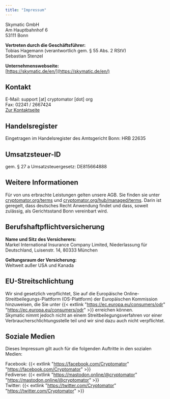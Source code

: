 ```yaml
---
title: "Impressum"
---
```


Skymatic GmbH<br/>
Am Hauptbahnhof 6<br/>
53111 Bonn

<strong>Vertreten durch die Geschäftsführer:</strong><br/>
Tobias Hagemann (verantwortlich gem. § 55 Abs. 2 RStV)<br/>
Sebastian Stenzel

<strong>Unternehmenswebseite:</strong><br/>
[https://skymatic.de/en/](https://skymatic.de/en/)

## Kontakt
E-Mail: support [at] cryptomator [dot] org<br/>
Fax: 02241 / 2667424<br/>
[Zur Kontaktseite](/contact/)

## Handelsregister 
Eingetragen im Handelsregister des Amtsgericht Bonn: HRB 22635

## Umsatzsteuer-ID
gem. § 27 a Umsatzsteuergesetz: DE815664888

## Weitere Informationen
Für von uns erbrachte Leistungen gelten unsere AGB. Sie finden sie unter [cryptomator.org/terms](/terms/) und [cryptomator.org/hub/managed/terms](/hub/managed/terms/). Darin ist geregelt, dass deutsches Recht Anwendung findet und dass, soweit zulässig, als Gerichtsstand Bonn vereinbart wird.

## Berufshaftpflichtversicherung
<strong>Name und Sitz des Versicherers:</strong><br/>
Markel International Insurance Company Limited, Niederlassung für Deutschland, Luisenstr. 14, 80333 München

<strong>Geltungsraum der Versicherung:</strong><br/>
Weltweit außer USA und Kanada

## EU-Streitschlichtung
Wir sind gesetzlich verpflichtet, Sie auf die Europäische Online-Streitbeilegungs-Plattform (OS-Plattform) der Europäischen Kommission hinzuweisen, die Sie unter {{< extlink "https://ec.europa.eu/consumers/odr" "https://ec.europa.eu/consumers/odr" >}} erreichen können.<br/>
Skymatic nimmt jedoch nicht an einem Streitbeilegungsverfahren vor einer Verbraucherschlichtungsstelle teil und wir sind dazu auch nicht verpflichtet.

## Soziale Medien
Dieses Impressum gilt auch für die folgenden Auftritte in den sozialen Medien:

Facebook: {{< extlink "https://facebook.com/Cryptomator" "https://facebook.com/Cryptomator" >}}<br/>
Fediverse: {{< extlink "https://mastodon.online/@cryptomator" "https://mastodon.online/@cryptomator" >}}<br/>
Twitter: {{< extlink "https://twitter.com/Cryptomator" "https://twitter.com/Cryptomator" >}}
